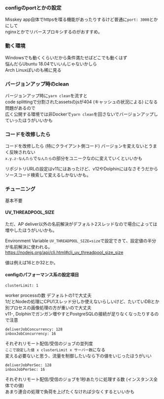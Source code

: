 

### configのportとかの設定
Misskey app自体でhttpsを喋る機能があったりするけど普通に`port: 3000`とかにして  
nginxとかでリバースプロキシするのがおすすめ。

### 動く環境
Windowsでも動くくらいだから条件満たせばどこでも動くはず  
悩んだらUbuntu 18.04でいいんじゃないかしら  
Arch Linuxぽいのも稀に見る  

### バージョンアップ時のclean
バージョンアップ時に`yarn clean`を流すと  
code splittingで分割されたassetsのjsが404 (キャッシュの状況による) になる問題があるので  
広く公開する環境では非Dockerで`yarn clean`を回さないでバージョンアップしていったほうがいいかも

### コードを改修したら
コードを改修したら (特にクライアント側コード) バージョンを変えないとうまく反映されない  
`x.y.z-なんたら`で`なんたら`の部分をユニークなのに変えていくといいかも  

リポジトリURLの設定はv11にはあったけど、v12やDolphinにはなさそうだからソースコード検索して変えるしかないかも。

### チューニング
基本不要

#### UV_THREADPOOL_SIZE
ただ、AP deliver以外の名前解決がデフォルト2スレッドなので場合によっては増やしたほうがいいかも。

Environment Variable `UV_THREADPOOL_SIZE=size`で設定できて、設定値の半分が名前解決に使われる。  
https://nodejs.org/api/cli.html#cli_uv_threadpool_size_size

値は例えば16とか32とか。

#### configのパフォーマンス系の設定項目

```
clusterLimit: 1
```
worker processの数 デフォルトの1で大丈夫  
1だとNodeの処理にCPU1スレッド分しか使えないらしいけど、たいていDBとか別プロセスの画像処理の方が重いので大丈夫  
v11-, Dolphinでガンガン増やすとPostgreSQLの接続が足りなくなったりするので注意  

```
deliverJobConcurrency: 128
inboxJobConcurrency: 16
```
それぞれリモート配信/受信のジョブの並列度  
`ここで設定した値 x clusterLimit x サーバー数`になる  
変える必要ないと思う、流量を制御したいなら下の値をいじったほうがいい  

```
deliverJobPerSec: 128
inboxJobPerSec: 16
```
それぞれリモート配信/受信のジョブを1秒あたりに処理する数 (インスタンス全体での値)  
あまり連合の処理で負荷を上げたくなければ少なくするといいかも








